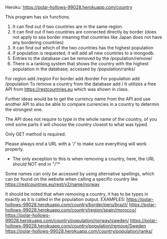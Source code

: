 Heroku: https://polar-hollows-99028.herokuapp.com/country

This program has six functions.
1. It can find out if two countries are in the same region.
2. It can find out if two countries are connected directly by border (does not apply to sea border meaning that countries like Japan does not have any bordering countries)
3. It can find out which of the two countries has the highest population
4. If population is requested, it will add all new countries to a mongodb.
5. Entries to the database can be removed by the /population/remove/<countryname>
6. There is a ranking system that shows the country with the highest population in the database, accessed by /population/ranks/

For region add /region
For border add /border
For population add /population
	To remove a country from the database add /<countryname>
It utilizes a free API from https://restcountries.eu which was shown in class. 

Further ideas would be to get the currency name from the API and use another API to also be able to compare currencies in a country to determin the strongest one. 

The API does not require to type in the whole name of the country, of you omit some parts it will choose the country closest to what was typed. 

Only GET method is required.

Please always end a URL with a '/' to make sure everything will work properly. 
 * The only exception to this is when removing a country, here, the URL should NOT end in "/"*

Some names can only be accessed by using alternative spellings, which can be found on the website when calling a specific country like https://restcountries.eu/rest/v2/name/norway

It should be noted that when removing a country, it has to be types in exactly as it is called in the population output.
EXAMPLES: 
https://polar-hollows-99028.herokuapp.com/country/border/peru/brazil/
https://polar-hollows-99028.herokuapp.com/country/region/spain/morocco/
https://polar-hollows-99028.herokuapp.com/country/population/norway/sweden/
https://polar-hollows-99028.herokuapp.com/country/population/remove/Sweden
https://polar-hollows-99028.herokuapp.com/country/population/ranks/

